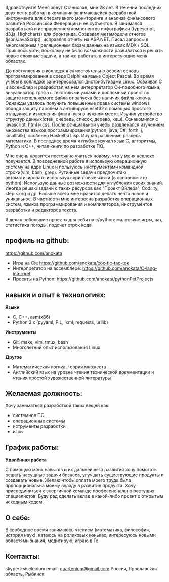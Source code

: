 
Здравствуйте! Меня зовут Станислав, мне 28 лет.
В течении последних двух лет я работал в компании занимающейся разработкой инструмента для оперативного мониторинга и анализа финансового развития Российской Федерации и её субъектов. 
Я занимался разработкой и исправлением компонентов инфографики (typescript, d3.js, Highcharts) для фронтенда. 
Создавал метамодели отчетов (json/JavaScript), исправлял отчеты на ASP.NET.
Писал запросы к многомерным / реляционным базам данных на языках MDX / SQL.
Пришлось уйти, поскольку не было возможности развиваться и решать новые сложные задачи, а так же работать в интересующих меня областях.

До поступления в колледж я самостоятельно освоил основы программирования в среде Delphi на языке Object Pascal.
Во время учёбы в колледже заинтересовался дистрибутивами Linux. 
Осваивал С и ассемблер и разработал на нём интерпретатор Си-подобного языка, визуализатор графа с текстовыми узлами и дипломный проект по защите исполняемого файла от запуска без наличия файла-ключа.
Однажды удалось получить повышенные права системы windows обойдя защиту паролем в антивирусе eset32 с помощью простого отладчика и изменения флага нуля в нужном месте.
Изучил устройство структур данных(стек, очередь, список, дерево, хеш). Ознакомился с javascript, html и css.
После официальной учёбы развлекался изучением множества языков программирования(python, java, C#, forth, j, smalltalk), особенно Haskell и Lisp. Изучал различные разделы математики. 
В последнее время я глубже изучал язык C, алгоритмы, Python и C++, читал книги по разработке ПО.

Мне очень нравится постоянно учиться новому, что у меня неплохо получается.
В повседневной работе я использую операционную систему на ядре Linux и пользуюсь инструментами командной строки(vim, bash, grep).
Рутинные задачи предпочитаю автоматизировать используя скриптовые языки (в основном это python). Использую данные возможности для углубления своих знаний.
Иногда решаю задачи с таких ресурсов как "Проект Эйлера", Codility, stepik.org и др.
Больше всего мне нравится делать нечто новое и уникальное. В частности мне интересна разработка операционных систем, языков программирования и компиляторов, инструментов разработки и редакторов текста.

Я делал небольшие проекты для себя на c/python: маленькие игры, чат, статистика погоды, подсчет строк кода

## профиль на github:
https://github.com/anokata
- Игра на Си:
    https://github.com/anokata/xox-tic-tac-toe
- Интерпретатор на ассемблере:
    https://github.com/anokata/C-lang-interpret
- Проекты на Python:
    https://github.com/anokata/pythonPetProjects

## навыки и опыт в технологиях:
**Языки**
- C, C++, asm(x86)
- Python 3.x (pyyaml, PIL, lxml, requests, urllib)

**Инструменты**
- Git, make, vim, tmux, bash
- Многолетний опыт использования Linux

**Другое**
- Математическая логика, теория множеств
- Английский язык на уровне чтения технической документации и чтения простой художественной литературы

## Желаемая должность:
Хочу заниматься разработкой таких вещей как:
- системное ПО
- операционные системы
- иструменты разработки 
- игры

## График работы:
**Удалённая работа**

С помощью моих навыков и их дальнейшего развития хочу помогать решать насущные задачи бизнеса, улучшать существующие продукты и создавать новые.
Желаю чтобы оплата моего труда была пропорциональна моему вкладу в развитие продукта.
Хочу присоединиться к энергичной команде профессионально растущих специалистов.
Буду рад сделать вклад в какой-либо проект с открытым исходным кодом.

## О себе:
В свободное время занимаюсь чтением (математика, философия, история наук), катаюсь на роликовых коньках, интересуюсь новыми областями знания, медитирую, играю в Го.

## Контакты:
skype: ksiselenium
email: quartenium@gmail.com
Россия, Ярославская область, Рыбинск

